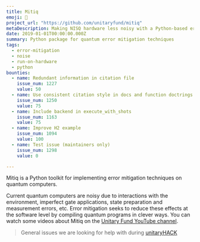 ```yaml
---
title: Mitiq
emoji: 🌴
project_url: "https://github.com/unitaryfund/mitiq"
metaDescription: Making NISQ hardware less noisy with a Python-based error mitigating package.
date: 2019-01-01T00:00:00.000Z
summary: Python package for quantum error mitigation techniques
tags:
  - error-mitigation
  - noise
  - run-on-hardware
  - python
bounties:
  - name: Redundant information in citation file
    issue_num: 1227
    value: 50
  - name: Use consistent citation style in docs and function doctrings.
    issue_num: 1250
    value: 75
  - name: Include backend in execute_with_shots
    issue_num: 1163
    value: 75
  - name: Improve H2 example
    issue_num: 1094
    value: 100
  - name: Test issue (maintainers only)
    issue_num: 1298
    value: 0  

---
```


Mitiq is a Python toolkit for implementing error mitigation techniques on quantum computers.

Current quantum computers are noisy due to interactions with the environment, imperfect gate applications, state preparation and measurement errors, etc.
Error mitigation seeks to reduce these effects at the software level by compiling quantum programs in clever ways.
You can watch some videos about Mitiq on the [Unitary Fund YouTube channel](https://www.youtube.com/watch?v=5KDQtWzJcfw&list=PL-VMs2BCTI_lklMMfY4iMdETT19rgZe5o).

> General issues we are looking for help with during [unitaryHACK](https://github.com/unitaryfund/mitiq/contribute)
